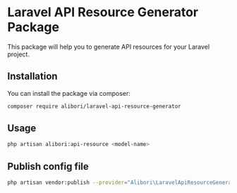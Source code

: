 # Laravel API Resource Generator Package

This package will help you to generate API resources for your Laravel project.

## Installation

You can install the package via composer:

```bash
composer require alibori/laravel-api-resource-generator
```

## Usage

``` bash
php artisan alibori:api-resource <model-name>
```

## Publish config file

``` bash
php artisan vendor:publish --provider="Alibori\LaravelApiResourceGenerator\LaravelApiResourceGeneratorServiceProvider" --tag="config"
```
